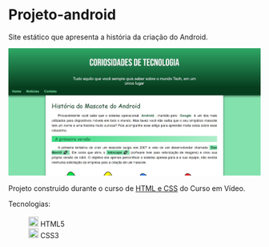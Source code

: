 # Projeto-android
Site estático que apresenta a história da criação do Android.

<img src="./source/imagens/Projeto-android-img.jpg">

<p>
  Projeto construido durante o curso de <a href="https://www.cursoemvideo.com/curso/html5-css3-modulo1/">HTML e CSS</a> do Curso em Vídeo.
</p>

<dl>
 <dt>Tecnologias:</dt><br>
  <dd><img width=20px height=20px src='https://cdn.icon-icons.com/icons2/2107/PNG/512/file_type_html_icon_130541.png'> HTML5</dd>
  <dd><img width=20px height=20px src='https://icones.pro/wp-content/uploads/2022/08/css3.png'> CSS3</dd>
</dl>
